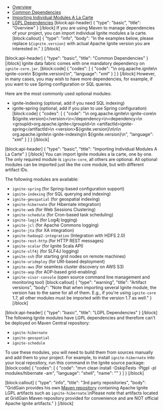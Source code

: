 * [Overview](#overview)
* [Common Dependencies](#common-dependencies)
* [Importing Individual Modules A La Carte](#importing-individual-modules-a-la-carte)
* [LGPL Dependencies](#lgpl-dependencies)
[block:api-header]
{
  "type": "basic",
  "title": "Overview"
}
[/block]
If you are using Maven to manage dependencies of your project, you can import individual Ignite modules a la carte.
[block:callout]
{
  "type": "info",
  "body": "In the examples below, please replace `${ignite.version}` with actual Apache Ignite version you are interested in."
}
[/block]

[block:api-header]
{
  "type": "basic",
  "title": "Common Dependencies"
}
[/block]
Ignite data fabric comes with one mandatory dependency on `ignite-core.jar`. 
[block:code]
{
  "codes": [
    {
      "code": "<dependency>\n    <groupId>org.apache.ignite</groupId>\n    <artifactId>ignite-core</artifactId>\n    <version>${ignite.version}</version>\n</dependency>",
      "language": "xml"
    }
  ]
}
[/block]
However, in many cases, you may wish to have more dependencies, for example, if you want to use Spring configuration or SQL queries.

Here are the most commonly used optional modules:
  * ignite-indexing (optional, add if you need SQL indexing)
  * ignite-spring (optional, add if you plan to use Spring configuration) 
[block:code]
{
  "codes": [
    {
      "code": "<dependency>\n    <groupId>org.apache.ignite</groupId>\n    <artifactId>ignite-core</artifactId>\n    <version>${ignite.version}</version>\n</dependency>\n<dependency>\n    <groupId>org.apache.ignite</groupId>\n    <artifactId>ignite-spring</artifactId>\n    <version>${ignite.version}</version>\n</dependency>\n<dependency>\n    <groupId>org.apache.ignite</groupId>\n    <artifactId>ignite-indexing</artifactId>\n    <version>${ignite.version}</version>\n</dependency>",
      "language": "xml"
    }
  ]
}
[/block]

[block:api-header]
{
  "type": "basic",
  "title": "Importing Individual Modules A La Carte"
}
[/block]
You can import Ignite modules a la carte, one by one. The only required module is `ignite-core`, all others are optional. All optional modules can be imported just like the core module, but with different artifact IDs.

The following modules are available:
  * `ignite-spring` (for Spring-based configuration support)
  * `ignite-indexing` (for SQL querying and indexing)
  * `ignite-geospatial` (for geospatial indexing)
  * `ignite-hibernate` (for Hibernate integration)
  * `ignite-web` (for Web Sessions Clustering)
  * `ignite-schedule` (for Cron-based task scheduling)
  * `ignite-logj4` (for Log4j logging)
  * `ignite-jcl` (for Apache Commons logging)
  * `ignite-jta` (for XA integration)
  * `ignite-hadoop2-integration` (Integration with HDFS 2.0)
  * `ignite-rest-http` (for HTTP REST messages)
  * `ignite-scalar` (for Ignite Scala API)
  * `ignite-slf4j` (for SLF4J logging)
  * `ignite-ssh` (for starting grid nodes on remote machines)
  * `ignite-urideploy` (for URI-based deployment)
  * `ignite-aws` (for seamless cluster discovery on AWS S3)
  * `ignite-aop` (for AOP-based grid-enabling)
  * `ignite-visor-console`  (open source command line management and monitoring tool)
[block:callout]
{
  "type": "warning",
  "title": "Artifact versions",
  "body": "Note that when importing several Ignite module, the version has to the same for all of them. E.g., if you're using `ignite-core` 1.7, all other modules must be imported with the version 1.7 as well."
}
[/block]

[block:api-header]
{
  "type": "basic",
  "title": "LGPL Dependencies"
}
[/block]
The following Ignite modules have LGPL dependencies and therefore can't be deployed on Maven Central repository:
* `ignite-hibernate`
* `ignite-geospatial`
* `ignite-schedule`

To use these modules, you will need to build them from sources manually and add them to your project. For example, to install `ignite-hibernate` into your local repository, run this command in the Ignite source package:
[block:code]
{
  "codes": [
    {
      "code": "mvn clean install -DskipTests -Plgpl -pl modules/hibernate -am",
      "language": "shell",
      "name": ""
    }
  ]
}
[/block]

[block:callout]
{
  "type": "info",
  "title": "3rd party repositories",
  "body": "GridGain provides his own [Maven repository](http://www.gridgainsystems.com/nexus/content/repositories/external) containing Apache Ignite LGPL artifacts such as `ignite-hibernate`.\nPlease note that artifacts located at GridGain Maven repository provided for convenience and are NOT official Apache Ignite artifacts."
}
[/block]
